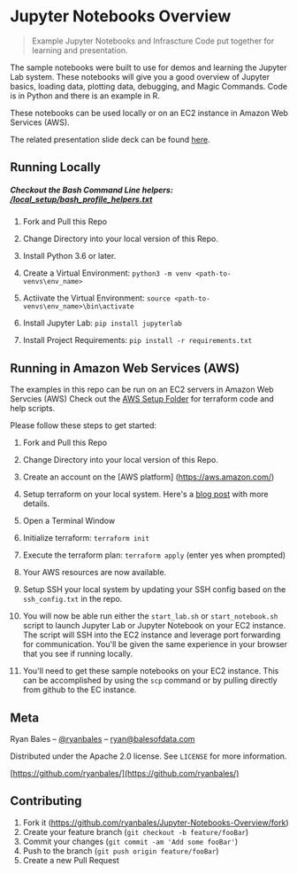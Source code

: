 # Jupyter Notebooks Overview
> Example Jupyter Notebooks and Infrascture Code put together for learning and presentation.


The sample notebooks were built to use for demos and learning the Jupyter Lab system.  These notebooks will give you a good overview of Jupyter basics, loading data, plotting data, debugging, and Magic Commands.  Code is in Python and there is an example in R.

These notebooks can be used locally or on an EC2 instance in Amazon Web Services (AWS).

The related presentation slide deck can be found [here](https://t.co/lEfMkm0UOz).


## Running Locally
##### Checkout the Bash Command Line helpers: [/local_setup/bash_profile_helpers.txt](https://github.com/ryanbales/Jupyter-Notebooks-Overview/blob/master/local_setup/bash_profile_helpers.txt)

1. Fork and Pull this Repo

2. Change Directory into your local version of this Repo.

3. Install Python 3.6 or later.

4. Create a Virtual Environment: ```python3 -m venv <path-to-venvs\env_name>```

5. Actiivate the Virtual Environment: ```source <path-to-venvs\env_name>\bin\activate```

6. Install Jupyter Lab: ```pip install jupyterlab```

7. Install Project Requirements: ```pip install -r requirements.txt```


## Running in Amazon Web Services (AWS)
The examples in this repo can be run on an EC2 servers in Amazon Web Servcies (AWS) Check out the [AWS Setup Folder](https://github.com/ryanbales/Jupyter-Notebooks-Overview/blob/master/aws_setup/) for terraform code and help scripts.

Please follow these steps to get started:

1. Fork and Pull this Repo

2. Change Directory into your local version of this Repo.

3. Create an account on the [AWS platform] (https://aws.amazon.com/)

4. Setup terraform on your local system. Here's a [blog post](https://hackernoon.com/introduction-to-aws-with-terraform-7a8daf261dc0) with more details.

5. Open a Terminal Window

6. Initialize terraform: ```terraform init```

7. Execute the terraform plan: ```terraform apply``` (enter yes when prompted)

8. Your AWS resources are now available.

9. Setup SSH your local system by updating your SSH config based on the `ssh_config.txt` in the repo.

10.  You will now be able run either the ``start_lab.sh`` or ``start_notebook.sh`` script to launch Jupyter Lab or Jupyter Notebook on your EC2 instance.  The script will SSH into the EC2 instance and leverage port forwarding for communication.  You'll be given the same experience in your browser that you see if running locally.

11.  You'll need to get these sample notebooks on your EC2 instance.  This can be accomplished by using the ```scp``` command or by pulling directly from github to the EC instance.


## Meta

Ryan Bales – [@ryanbales](https://twitter.com/ryanbales) – ryan@balesofdata.com

Distributed under the Apache 2.0 license. See ``LICENSE`` for more information.

[https://github.com/ryanbales/](https://github.com/ryanbales/)

## Contributing

1. Fork it (<https://github.com/ryanbales/Jupyter-Notebooks-Overview/fork>)
2. Create your feature branch (`git checkout -b feature/fooBar`)
3. Commit your changes (`git commit -am 'Add some fooBar'`)
4. Push to the branch (`git push origin feature/fooBar`)
5. Create a new Pull Request
